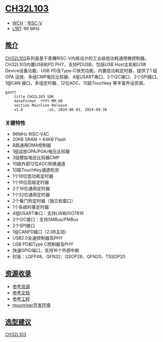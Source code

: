 ﻿# [CH32L103](https://github.com/SoCXin/CH32L103)

* [WCH](http://www.wch.cn/)：[RISC-V](https://github.com/SoCXin/RISC-V)
* [L1R1](https://github.com/SoCXin/Level): 96 MHz 

## [简介](https://github.com/SoCXin/CH32L103/wiki)

[CH32L103](https://www.wch.cn/products/CH32L103.html)系列是基于青稞RISC-V内核设计的工业级低功耗通用微控制器。CH32L103内置USB和PD PHY，支持PDUSB，包括USB Host主机和USB Device设备功能、USB PD及Type-C快充功能，内置低功耗定时器，提供了1 组 OPA 运放、多组CMP电压比较器、4组USART串口、2个I2C接口、2个SPI接口、1组CAN 接口、多组定时器、12位ADC、10路Touchkey 等丰富外设资源。 

``` mermaid
gantt
    title CH32L103 SDK
    dateFormat  YYYY-MM-DD
    section Mainline Release
    v1.0           :a1, 2024-06-01, 2024-09-30
```

### 关键特性

* 96MHz RISC-V4C
* 20KB SRAM + 64KB Flash
* 8路通用DMA控制器
* 1组运放OPA/PGA/电压比较器
* 3组模拟电压比较器CMP
* 10路外部12位ADC转换通道
* 10路TouchKey通道检测
* 1个16位低功耗定时器
* 1个16位高级定时器
* 2个16位通用定时器
* 1个32位通用定时器
* 2个看门狗定时器（独立和窗口）
* 1个系统时基定时器
* 4组USART串口：支持LIN和ISO7816
* 2个I2C接口：支持SMBus/PMBus
* 2个SPI接口
* 1组CANFD接口（2.0B主动）
* USB2.0全速控制器及PHY
* USB PD和Type C控制器及PHY
* 快速GPIO端口，支持16个外部中断
* 封装：LQFP48、QFN32、QSOP28、QFN20、TSSOP20

## [资源收录](https://github.com/SoCXin)

* [参考资源](src/)
* [参考文档](docs/)
* [参考工程](project/)
* [mounriver开发环境](http://www.mounriver.com/download)

## [选型建议](https://github.com/SoCXin)

[CH32L103](https://github.com/SoCXin/CH32L103) 
